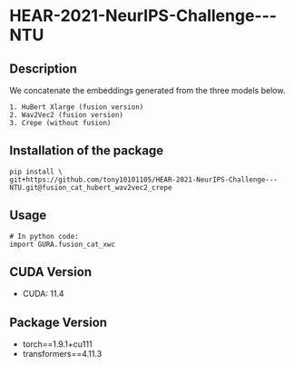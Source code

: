 # HEAR-2021-NeurIPS-Challenge---NTU

## Description

We concatenate the embeddings generated from the three models below.
```
1. HuBert Xlarge (fusion version)
2. Wav2Vec2 (fusion version)
3. Crepe (without fusion)
```

## Installation of the package

```shell
pip install \
git+https://github.com/tony10101105/HEAR-2021-NeurIPS-Challenge---NTU.git@fusion_cat_hubert_wav2vec2_crepe
```

## Usage

```python3
# In python code:
import GURA.fusion_cat_xwc
```
## CUDA Version

* CUDA: 11.4

## Package Version
* torch==1.9.1+cu111
* transformers==4.11.3
